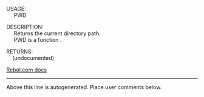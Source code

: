 USAGE:  
&nbsp;&nbsp;&nbsp;&nbsp;&nbsp;PWD&nbsp;&nbsp;  
  
DESCRIPTION:  
&nbsp;&nbsp;&nbsp;&nbsp;&nbsp;Returns&nbsp;the&nbsp;current&nbsp;directory&nbsp;path.  
&nbsp;&nbsp;&nbsp;&nbsp;&nbsp;PWD&nbsp;is&nbsp;a&nbsp;function&nbsp;.  
  
RETURNS:  
&nbsp;&nbsp;&nbsp;&nbsp;(undocumented)  

[Rebol.com docs](http://www.rebol.com/r3/docs/functions/pwd.html)
___
Above this line is autogenerated. Place user comments below.
